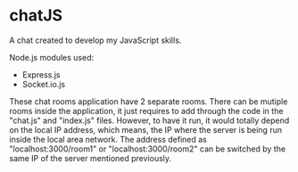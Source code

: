 # chatJS
A chat created to develop my JavaScript skills.

Node.js modules used:
- Express.js
- Socket.io.js


These chat rooms application have 2 separate rooms. There can be mutiple rooms inside the application, it just requires to add through the code in the "chat.js" and "index.js" files. However, to have it run, it would totally depend on the local IP address, which means, the IP where the server is being run inside the local area network. The address defined as "localhost:3000/room1" or "localhost:3000/room2" can be switched by the same IP of the server mentioned previously.
